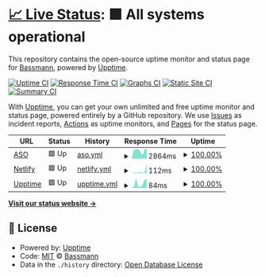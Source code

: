 # [📈 Live Status](https://Bassmann.github.io/uptime): <!--live status--> **🟩 All systems operational**

This repository contains the open-source uptime monitor and status page for [Bassmann](mstempl.netlify.app), powered by [Upptime](https://github.com/upptime/upptime).

[![Uptime CI](https://github.com/Bassmann/uptime/workflows/Uptime%20CI/badge.svg)](https://github.com/Bassmann/uptime/actions?query=workflow%3A%22Uptime+CI%22)
[![Response Time CI](https://github.com/Bassmann/uptime/workflows/Response%20Time%20CI/badge.svg)](https://github.com/Bassmann/uptime/actions?query=workflow%3A%22Response+Time+CI%22)
[![Graphs CI](https://github.com/Bassmann/uptime/workflows/Graphs%20CI/badge.svg)](https://github.com/Bassmann/uptime/actions?query=workflow%3A%22Graphs+CI%22)
[![Static Site CI](https://github.com/Bassmann/uptime/workflows/Static%20Site%20CI/badge.svg)](https://github.com/Bassmann/uptime/actions?query=workflow%3A%22Static+Site+CI%22)
[![Summary CI](https://github.com/Bassmann/uptime/workflows/Summary%20CI/badge.svg)](https://github.com/Bassmann/uptime/actions?query=workflow%3A%22Summary+CI%22)

With [Upptime](https://upptime.js.org), you can get your own unlimited and free uptime monitor and status page, powered entirely by a GitHub repository. We use [Issues](https://github.com/Bassmann/uptime/issues) as incident reports, [Actions](https://github.com/Bassmann/uptime/actions) as uptime monitors, and [Pages](https://Bassmann.github.io/uptime) for the status page.

<!--start: status pages-->
<!-- This summary is generated by Upptime (https://github.com/upptime/upptime) -->
<!-- Do not edit this manually, your changes will be overwritten -->
<!-- prettier-ignore -->
| URL | Status | History | Response Time | Uptime |
| --- | ------ | ------- | ------------- | ------ |
| <img alt="" src="https://favicons.githubusercontent.com/www.asomuenchen.de" height="13"> [ASO](https://www.asomuenchen.de) | 🟩 Up | [aso.yml](https://github.com/Bassmann/uptime/commits/HEAD/history/aso.yml) | <details><summary><img alt="Response time graph" src="./graphs/aso/response-time-week.png" height="20"> 2864ms</summary><br><a href="https://Bassmann.github.io/uptime/history/aso"><img alt="Response time 3073" src="https://img.shields.io/endpoint?url=https%3A%2F%2Fraw.githubusercontent.com%2FBassmann%2Fuptime%2FHEAD%2Fapi%2Faso%2Fresponse-time.json"></a><br><a href="https://Bassmann.github.io/uptime/history/aso"><img alt="24-hour response time 4688" src="https://img.shields.io/endpoint?url=https%3A%2F%2Fraw.githubusercontent.com%2FBassmann%2Fuptime%2FHEAD%2Fapi%2Faso%2Fresponse-time-day.json"></a><br><a href="https://Bassmann.github.io/uptime/history/aso"><img alt="7-day response time 2864" src="https://img.shields.io/endpoint?url=https%3A%2F%2Fraw.githubusercontent.com%2FBassmann%2Fuptime%2FHEAD%2Fapi%2Faso%2Fresponse-time-week.json"></a><br><a href="https://Bassmann.github.io/uptime/history/aso"><img alt="30-day response time 6251" src="https://img.shields.io/endpoint?url=https%3A%2F%2Fraw.githubusercontent.com%2FBassmann%2Fuptime%2FHEAD%2Fapi%2Faso%2Fresponse-time-month.json"></a><br><a href="https://Bassmann.github.io/uptime/history/aso"><img alt="1-year response time 3299" src="https://img.shields.io/endpoint?url=https%3A%2F%2Fraw.githubusercontent.com%2FBassmann%2Fuptime%2FHEAD%2Fapi%2Faso%2Fresponse-time-year.json"></a></details> | <details><summary><a href="https://Bassmann.github.io/uptime/history/aso">100.00%</a></summary><a href="https://Bassmann.github.io/uptime/history/aso"><img alt="All-time uptime 99.68%" src="https://img.shields.io/endpoint?url=https%3A%2F%2Fraw.githubusercontent.com%2FBassmann%2Fuptime%2FHEAD%2Fapi%2Faso%2Fuptime.json"></a><br><a href="https://Bassmann.github.io/uptime/history/aso"><img alt="24-hour uptime 100.00%" src="https://img.shields.io/endpoint?url=https%3A%2F%2Fraw.githubusercontent.com%2FBassmann%2Fuptime%2FHEAD%2Fapi%2Faso%2Fuptime-day.json"></a><br><a href="https://Bassmann.github.io/uptime/history/aso"><img alt="7-day uptime 100.00%" src="https://img.shields.io/endpoint?url=https%3A%2F%2Fraw.githubusercontent.com%2FBassmann%2Fuptime%2FHEAD%2Fapi%2Faso%2Fuptime-week.json"></a><br><a href="https://Bassmann.github.io/uptime/history/aso"><img alt="30-day uptime 98.64%" src="https://img.shields.io/endpoint?url=https%3A%2F%2Fraw.githubusercontent.com%2FBassmann%2Fuptime%2FHEAD%2Fapi%2Faso%2Fuptime-month.json"></a><br><a href="https://Bassmann.github.io/uptime/history/aso"><img alt="1-year uptime 99.60%" src="https://img.shields.io/endpoint?url=https%3A%2F%2Fraw.githubusercontent.com%2FBassmann%2Fuptime%2FHEAD%2Fapi%2Faso%2Fuptime-year.json"></a></details>
| <img alt="" src="https://favicons.githubusercontent.com/mstempl.netlify.app" height="13"> [Netlify](https://mstempl.netlify.app) | 🟩 Up | [netlify.yml](https://github.com/Bassmann/uptime/commits/HEAD/history/netlify.yml) | <details><summary><img alt="Response time graph" src="./graphs/netlify/response-time-week.png" height="20"> 112ms</summary><br><a href="https://Bassmann.github.io/uptime/history/netlify"><img alt="Response time 208" src="https://img.shields.io/endpoint?url=https%3A%2F%2Fraw.githubusercontent.com%2FBassmann%2Fuptime%2FHEAD%2Fapi%2Fnetlify%2Fresponse-time.json"></a><br><a href="https://Bassmann.github.io/uptime/history/netlify"><img alt="24-hour response time 183" src="https://img.shields.io/endpoint?url=https%3A%2F%2Fraw.githubusercontent.com%2FBassmann%2Fuptime%2FHEAD%2Fapi%2Fnetlify%2Fresponse-time-day.json"></a><br><a href="https://Bassmann.github.io/uptime/history/netlify"><img alt="7-day response time 112" src="https://img.shields.io/endpoint?url=https%3A%2F%2Fraw.githubusercontent.com%2FBassmann%2Fuptime%2FHEAD%2Fapi%2Fnetlify%2Fresponse-time-week.json"></a><br><a href="https://Bassmann.github.io/uptime/history/netlify"><img alt="30-day response time 183" src="https://img.shields.io/endpoint?url=https%3A%2F%2Fraw.githubusercontent.com%2FBassmann%2Fuptime%2FHEAD%2Fapi%2Fnetlify%2Fresponse-time-month.json"></a><br><a href="https://Bassmann.github.io/uptime/history/netlify"><img alt="1-year response time 204" src="https://img.shields.io/endpoint?url=https%3A%2F%2Fraw.githubusercontent.com%2FBassmann%2Fuptime%2FHEAD%2Fapi%2Fnetlify%2Fresponse-time-year.json"></a></details> | <details><summary><a href="https://Bassmann.github.io/uptime/history/netlify">100.00%</a></summary><a href="https://Bassmann.github.io/uptime/history/netlify"><img alt="All-time uptime 100.00%" src="https://img.shields.io/endpoint?url=https%3A%2F%2Fraw.githubusercontent.com%2FBassmann%2Fuptime%2FHEAD%2Fapi%2Fnetlify%2Fuptime.json"></a><br><a href="https://Bassmann.github.io/uptime/history/netlify"><img alt="24-hour uptime 100.00%" src="https://img.shields.io/endpoint?url=https%3A%2F%2Fraw.githubusercontent.com%2FBassmann%2Fuptime%2FHEAD%2Fapi%2Fnetlify%2Fuptime-day.json"></a><br><a href="https://Bassmann.github.io/uptime/history/netlify"><img alt="7-day uptime 100.00%" src="https://img.shields.io/endpoint?url=https%3A%2F%2Fraw.githubusercontent.com%2FBassmann%2Fuptime%2FHEAD%2Fapi%2Fnetlify%2Fuptime-week.json"></a><br><a href="https://Bassmann.github.io/uptime/history/netlify"><img alt="30-day uptime 100.00%" src="https://img.shields.io/endpoint?url=https%3A%2F%2Fraw.githubusercontent.com%2FBassmann%2Fuptime%2FHEAD%2Fapi%2Fnetlify%2Fuptime-month.json"></a><br><a href="https://Bassmann.github.io/uptime/history/netlify"><img alt="1-year uptime 99.99%" src="https://img.shields.io/endpoint?url=https%3A%2F%2Fraw.githubusercontent.com%2FBassmann%2Fuptime%2FHEAD%2Fapi%2Fnetlify%2Fuptime-year.json"></a></details>
| <img alt="" src="https://favicons.githubusercontent.com/bassmann.github.io" height="13"> [Upptime](https://bassmann.github.io/uptime/) | 🟩 Up | [upptime.yml](https://github.com/Bassmann/uptime/commits/HEAD/history/upptime.yml) | <details><summary><img alt="Response time graph" src="./graphs/upptime/response-time-week.png" height="20"> 84ms</summary><br><a href="https://Bassmann.github.io/uptime/history/upptime"><img alt="Response time 91" src="https://img.shields.io/endpoint?url=https%3A%2F%2Fraw.githubusercontent.com%2FBassmann%2Fuptime%2FHEAD%2Fapi%2Fupptime%2Fresponse-time.json"></a><br><a href="https://Bassmann.github.io/uptime/history/upptime"><img alt="24-hour response time 78" src="https://img.shields.io/endpoint?url=https%3A%2F%2Fraw.githubusercontent.com%2FBassmann%2Fuptime%2FHEAD%2Fapi%2Fupptime%2Fresponse-time-day.json"></a><br><a href="https://Bassmann.github.io/uptime/history/upptime"><img alt="7-day response time 84" src="https://img.shields.io/endpoint?url=https%3A%2F%2Fraw.githubusercontent.com%2FBassmann%2Fuptime%2FHEAD%2Fapi%2Fupptime%2Fresponse-time-week.json"></a><br><a href="https://Bassmann.github.io/uptime/history/upptime"><img alt="30-day response time 82" src="https://img.shields.io/endpoint?url=https%3A%2F%2Fraw.githubusercontent.com%2FBassmann%2Fuptime%2FHEAD%2Fapi%2Fupptime%2Fresponse-time-month.json"></a><br><a href="https://Bassmann.github.io/uptime/history/upptime"><img alt="1-year response time 83" src="https://img.shields.io/endpoint?url=https%3A%2F%2Fraw.githubusercontent.com%2FBassmann%2Fuptime%2FHEAD%2Fapi%2Fupptime%2Fresponse-time-year.json"></a></details> | <details><summary><a href="https://Bassmann.github.io/uptime/history/upptime">100.00%</a></summary><a href="https://Bassmann.github.io/uptime/history/upptime"><img alt="All-time uptime 99.77%" src="https://img.shields.io/endpoint?url=https%3A%2F%2Fraw.githubusercontent.com%2FBassmann%2Fuptime%2FHEAD%2Fapi%2Fupptime%2Fuptime.json"></a><br><a href="https://Bassmann.github.io/uptime/history/upptime"><img alt="24-hour uptime 100.00%" src="https://img.shields.io/endpoint?url=https%3A%2F%2Fraw.githubusercontent.com%2FBassmann%2Fuptime%2FHEAD%2Fapi%2Fupptime%2Fuptime-day.json"></a><br><a href="https://Bassmann.github.io/uptime/history/upptime"><img alt="7-day uptime 100.00%" src="https://img.shields.io/endpoint?url=https%3A%2F%2Fraw.githubusercontent.com%2FBassmann%2Fuptime%2FHEAD%2Fapi%2Fupptime%2Fuptime-week.json"></a><br><a href="https://Bassmann.github.io/uptime/history/upptime"><img alt="30-day uptime 100.00%" src="https://img.shields.io/endpoint?url=https%3A%2F%2Fraw.githubusercontent.com%2FBassmann%2Fuptime%2FHEAD%2Fapi%2Fupptime%2Fuptime-month.json"></a><br><a href="https://Bassmann.github.io/uptime/history/upptime"><img alt="1-year uptime 99.72%" src="https://img.shields.io/endpoint?url=https%3A%2F%2Fraw.githubusercontent.com%2FBassmann%2Fuptime%2FHEAD%2Fapi%2Fupptime%2Fuptime-year.json"></a></details>

<!--end: status pages-->

[**Visit our status website →**](https://Bassmann.github.io/uptime)

## 📄 License

- Powered by: [Upptime](https://github.com/upptime/upptime)
- Code: [MIT](./LICENSE) © [Bassmann](mstempl.netlify.app)
- Data in the `./history` directory: [Open Database License](https://opendatacommons.org/licenses/odbl/1-0/)
